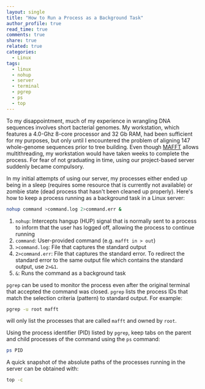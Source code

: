```yaml
---
layout: single
title: "How to Run a Process as a Background Task"
author_profile: true
read_time: true
comments: true
share: true
related: true
categories:
  - Linux
tags:
  - linux
  - nohup
  - server
  - terminal
  - pgrep
  - ps
  - top
---
```


To my disappointment, much of my experience in wrangling DNA sequences involves short bacterial genomes. My workstation, which features a 4.0-Ghz 8-core processor and 32 Gb RAM, had been sufficient for my purposes, but only until I encountered the problem of aligning 147 whole-genome sequences prior to tree building. Even though <a href="https://mafft.cbrc.jp/alignment/software/">MAFFT</a> allows multithreading, my workstation would have taken weeks to complete the process. For fear of not graduating in time, using our project-based server suddenly became compulsory.

<!-- readmore -->

In my initial attempts of using our server, my processes either ended up being in a sleep (requires some resource that is currently not available) or zombie state (dead process that hasn't been cleaned up properly). Here's how to keep a process running as a background task in a Linux server:

```sh
nohup command >command.log 2>command.err &
```

1. ```nohup```: Intercepts hangup (HUP) signal that is normally sent to a process to inform that the user has logged off, allowing the process to continue running
2. ```command```: User-provided command (e.g. ```mafft in > out```)
3. ```>command.log```: File that captures the standard output
4. ```2>command.err```: File that captures the standard error. To redirect the standard error to the same output file which contains the standard output, use ```2>&1```.
5. ```&```: Runs the command as a background task

```pgrep``` can be used to monitor the process even after the original terminal that accepted the command was closed. ```pgrep``` lists the process IDs that match the selection criteria (pattern) to standard output. For example:

```sh
pgrep -u root mafft
```

will only list the processes that are called ```mafft``` and owned by ```root```.

Using the process identifier (PID) listed by ```pgrep```, keep tabs on the parent and child processes of the command using the ```ps``` command:

```sh
ps PID
```

A quick snapshot of the absolute paths of the processes running in the server can be obtained with:

```sh
top -c
```
